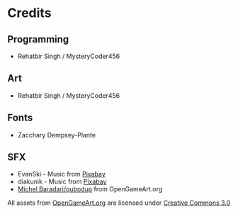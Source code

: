 # Credits

## Programming
+ Rehatbir Singh / MysteryCoder456

## Art
+ Rehatbir Singh / MysteryCoder456

## Fonts
+ Zacchary Dempsey-Plante

## SFX
+ EvanSki - Music from [Pixabay](https://pixabay.com/music/?utm_source=link-attribution&amp;utm_medium=referral&amp;utm_campaign=music&amp;utm_content=6237)
+ diakunik - Music from [Pixabay](https://pixabay.com/music/?utm_source=link-attribution&amp;utm_medium=referral&amp;utm_campaign=music&amp;utm_content=6237)
+ [Michel Baradari/qubodup](https://opengameart.org/users/qubodup) from OpenGameArt.org

All assets from [OpenGameArt.org](https://opengameart.org/) are licensed under [Creative Commons 3.0](https://creativecommons.org/licenses/by/3.0/legalcode)
